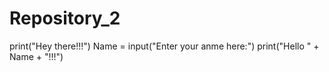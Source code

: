 # Repository_2
print("Hey there!!!")
Name = input("Enter your anme here:")
print("Hello " + Name + "!!!")
